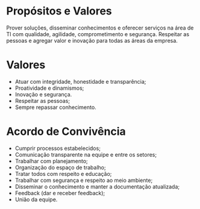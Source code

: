 # Propósitos e Valores

Prover soluções, disseminar conhecimentos e oferecer serviços na área de TI com qualidade, agilidade, comprometimento e segurança. Respeitar as pessoas e agregar valor e inovação para todas as áreas da empresa.

# Valores
- Atuar com integridade, honestidade e transparência; 
- Proatividade e dinamismos; 
- Inovação e segurança.
- Respeitar as pessoas; 
- Sempre repassar conhecimento.

# Acordo de Convivência
- Cumprir processos estabelecidos;  
- Comunicação transparente na equipe e entre os setores;  
- Trabalhar com planejamento;  
- Organização do espaço de trabalho;  
- Tratar todos com respeito e educação;  
- Trabalhar com segurança e respeito ao meio ambiente;  
- Disseminar o conhecimento e manter a documentação atualizada;  
- Feedback (dar e receber feedback);  
- União da equipe.

